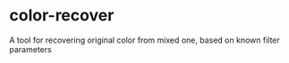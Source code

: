 # color-recover
A tool for recovering original color from mixed one, based on known filter parameters
